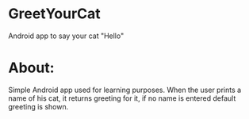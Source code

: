# GreetYourCat
Android app to say your cat "Hello"
# About:
Simple Android app used for learning purposes. 
When the user prints a name of his cat, it returns greeting for it, if no name is entered default greeting is shown.

